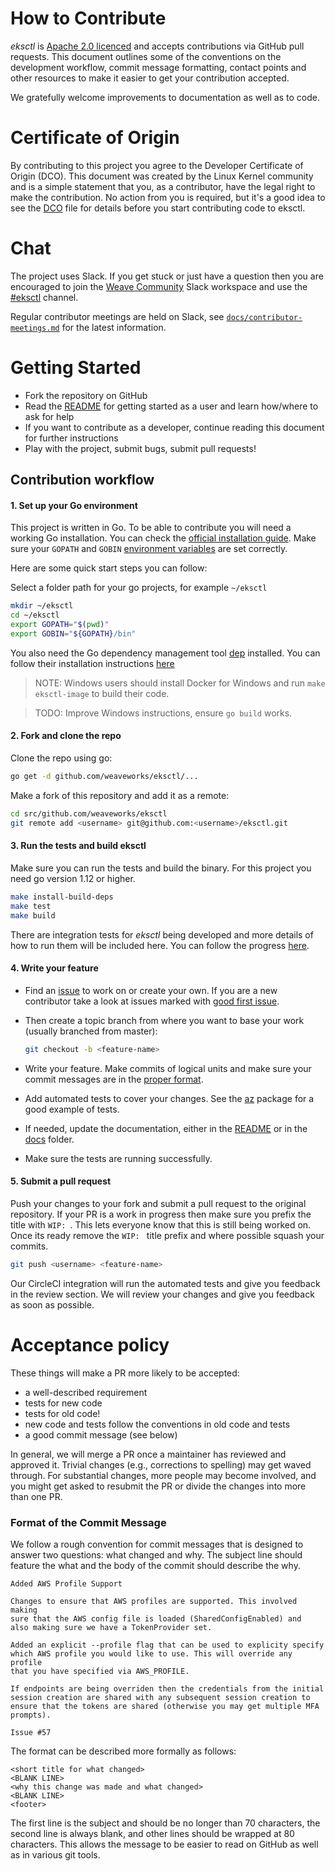 # How to Contribute

*eksctl* is [Apache 2.0 licenced](LICENSE) and accepts contributions via GitHub
pull requests. This document outlines some of the conventions on the development
workflow, commit message formatting, contact points and other resources to make
it easier to get your contribution accepted.

We gratefully welcome improvements to documentation as well as to code.

# Certificate of Origin

By contributing to this project you agree to the Developer Certificate of
Origin (DCO). This document was created by the Linux Kernel community and is a
simple statement that you, as a contributor, have the legal right to make the
contribution. No action from you is required, but it's a good idea to see the
[DCO](DCO) file for details before you start contributing code to eksctl.

# Chat

The project uses Slack. If you get stuck or just have a question then you are encouraged to join the 
[Weave Community](https://weaveworks.github.io/community-slack/) Slack workspace and use the 
[#eksctl](https://weave-community.slack.com/messages/eksctl/) channel.

Regular contributor meetings are held on Slack, see [`docs/contributor-meetings.md`](docs/contributor-meetings.md) for 
the latest information.

# Getting Started

- Fork the repository on GitHub
- Read the [README](README.md) for getting started as a user and learn how/where to ask for help
- If you want to contribute as a developer, continue reading this document for further instructions
- Play with the project, submit bugs, submit pull requests!

## Contribution workflow


#### 1. Set up your Go environment

This project is written in Go. To be able to contribute you will need a working Go installation. You can check the 
[official installation guide](https://golang.org/doc/install). Make sure your `GOPATH` and `GOBIN` 
[environment variables](https://github.com/golang/go/wiki/SettingGOPATH) are set correctly.

Here are some quick start steps you can follow:

Select a folder path for your go projects, for example `~/eksctl`
```bash
mkdir ~/eksctl
cd ~/eksctl
export GOPATH="$(pwd)"
export GOBIN="${GOPATH}/bin"
```

You also need the Go dependency management tool [dep](https://github.com/golang/dep) installed.  You can follow their installation instructions [here](https://github.com/golang/dep#installation)

> NOTE: Windows users should install Docker for Windows and run `make eksctl-image` to build their code.

> TODO: Improve Windows instructions, ensure `go build` works.

#### 2. Fork and clone the repo

Clone the repo using go:

```bash
go get -d github.com/weaveworks/eksctl/...
```

Make a fork of this repository and add it as a remote:

```bash
cd src/github.com/weaveworks/eksctl
git remote add <username> git@github.com:<username>/eksctl.git
```

#### 3. Run the tests and build eksctl

Make sure you can run the tests and build the binary. For this project you need go version 1.12 or higher.

```bash 
make install-build-deps
make test
make build
```


There are integration tests for *eksctl* being developed and more details of how to run them will be included here. You 
can follow the progress [here](https://github.com/weaveworks/eksctl/issues/151).

#### 4. Write your feature

- Find an [issue](https://github.com/weaveworks/eksctl/issues) to work on or create your own. If you are a new 
contributor take a look at issues marked with 
[good first issue](https://github.com/weaveworks/eksctl/issues?q=is%3Aissue+is%3Aopen+label%3A%22good+first+issue%22).

- Then create a topic branch from where you want to base your work (usually branched from master):

    ```bash
    git checkout -b <feature-name>
    ```

- Write your feature. Make commits of logical units and make sure your commit messages are in the 
[proper format](#format-of-the-commit-message).

- Add automated tests to cover your changes. See the [az](https://github.com/weaveworks/eksctl/tree/master/pkg/az) 
package for a good example of tests.

- If needed, update the documentation, either in the [README](README.md) or in the [docs](docs/) folder.

- Make sure the tests are running successfully.

#### 5. Submit a pull request

Push your changes to your fork and submit a pull request to the original repository. If your PR is a work in progress 
then make sure you prefix the title with `WIP: `. This lets everyone know that this is still being worked on. Once its 
ready remove the `WIP: ` title prefix and where possible squash your commits.

```bash
git push <username> <feature-name>
```

Our CircleCI integration will run the automated tests and give you feedback in the review section. We will review your 
changes and give you feedback as soon as possible.

# Acceptance policy

These things will make a PR more likely to be accepted:

 * a well-described requirement
 * tests for new code
 * tests for old code!
 * new code and tests follow the conventions in old code and tests
 * a good commit message (see below)

In general, we will merge a PR once a maintainer has reviewed and approved it.
Trivial changes (e.g., corrections to spelling) may get waved through.
For substantial changes, more people may become involved, and you might get asked to resubmit the PR or divide the 
changes into more than one PR.

### Format of the Commit Message

We follow a rough convention for commit messages that is designed to answer two
questions: what changed and why. The subject line should feature the what and
the body of the commit should describe the why.

```
Added AWS Profile Support

Changes to ensure that AWS profiles are supported. This involved making
sure that the AWS config file is loaded (SharedConfigEnabled) and
also making sure we have a TokenProvider set.

Added an explicit --profile flag that can be used to explicity specify
which AWS profile you would like to use. This will override any profile
that you have specified via AWS_PROFILE.

If endpoints are being overriden then the credentials from the initial
session creation are shared with any subsequent session creation to
ensure that the tokens are shared (otherwise you may get multiple MFA
prompts).

Issue #57
```

The format can be described more formally as follows:

```
<short title for what changed>
<BLANK LINE>
<why this change was made and what changed>
<BLANK LINE>
<footer>
```

The first line is the subject and should be no longer than 70 characters, the
second line is always blank, and other lines should be wrapped at 80 characters.
This allows the message to be easier to read on GitHub as well as in various git tools.


